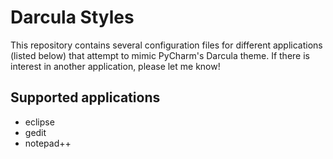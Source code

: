 # Darcula Styles

This repository contains several configuration files for
different applications (listed below) that attempt to
mimic PyCharm's Darcula theme. If there is interest in
another application, please let me know!

## Supported applications
- eclipse
- gedit
- notepad++
